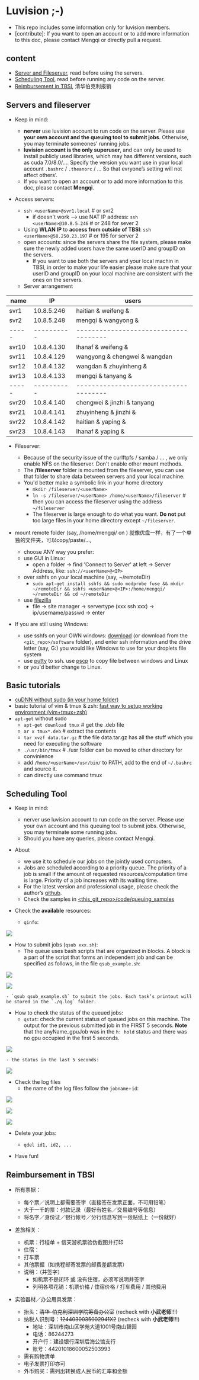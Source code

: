 # Luvision  ;-)
* This repo includes some information only for luvision members. 
* [contribute]: If you want to open an account or to add more information to this doc, please contact Mengqi or directly pull a request. 

## content
* [Server and Fileserver](#Servers-and-fileserver), read before using the servers. 
* [Scheduling Tool](#Scheduling-Tool), read before running any code on the server.  
* [Reimbursement in TBSI](#Reimbursement-in-TBSI), 清华伯克利报销

## Servers and fileserver

* Keep in mind: 
    - **nerver** use luvision account to run code on the server. Please use **your own account and the queuing tool to submit jobs**. Otherwise, you may terminate someones’ running jobs. 
    - **luvision account is the only superuser**, and can only be used to install publicly used libraries, which may has different versions, such as cuda 7.0/8.0/…. Specify the version you want use in your local account `.bashrc` / `.theanorc` / … So that evryone’s setting will not affect others’. 
    - If you want to open an account or to add more information to this doc, please contact **Mengqi**.

* Access servers: 
    - `ssh <userName>@svr1.local`  # or svr2
        * if doesn't work --> use NAT IP address: `ssh <userName>@10.8.5.246`  # or 248 for sever 2 
    - Using **WLAN IP** to **access from outside of TBSI**: `ssh <userName>@58.250.23.197` # or 195 for server 2
    - open accounts: since the servers share the file system, please make sure the newly added users have the same userID and groupID on the servers. 
        * If you want to use both the servers and your local machin in TBSI, in order to make your life easier please make sure that your userID and groupID on your local machine are consistent with the ones on the servers.
    - Server arrangement

| name  | IP         | users                                 |
| ----- | ---------- | ------------------------------------- |
| svr1  | 10.8.5.246 | haitian    & weifeng     &            |
| svr2  | 10.8.5.248 | mengqi     & wangyong    &            |
| ----- | ---------- | ------------------------------------- |
| svr10 | 10.8.4.130 | lhanaf     & weifeng     &            |
| svr11 | 10.8.4.129 | wangyong   & chengwei    & wangdan    |
| svr12 | 10.8.4.132 | wangdan    & zhuyinheng  &            |
| svr13 | 10.8.4.133 | mengqi     & tanyang     &            |
| ----- | ---------- | ------------------------------------- | 
| svr20 | 10.8.4.140 | chengwei   & jinzhi      & tanyang    |
| svr21 | 10.8.4.141 | zhuyinheng & jinzhi      &            |
| svr22 | 10.8.4.142 | haitian    & yaping      &            |
| svr23 | 10.8.4.143 | lhanaf     & yaping      &            |



* Fileserver: 
    - Because of the security issue of the curlftpfs / samba / … , we only enable NFS on the fileserver. Don't enable other mount methods. 
    - The **/fileserver** folder is mounted from the fileserver, you can use that folder to share data between servers and your local machine. 
    - You'd better make a symbolic link in your home directory 
        * `mkdir /fileserver/<userName>`
        * `ln -s /fileserver/<userName> /home/<userName>/fileserver`  # then you can access the fileserver using the address `~/fileserver`
        * The fileserver is large enough to do what you want. **Do not** put too large files in your home directory except `~/fileserver`.

* mount remote folder (say, /home/mengqi/ on <IP>) 就像优盘一样，有了一个单独的文件夹，可以copy/paste/..., 
    - choose ANY way you prefer:
    - use GUI in Linux:
        * open a folder -> find 'Connect to Server' at left -> Server Address, like: `ssh://<userName>@<IP>`
    - over sshfs on your local machine (say, ~/remoteDir)
        * `sudo apt-get install sshfs && sudo modprobe fuse && mkdir ~/remoteDir && sshfs <userName>@<IP>:/home/mengqi/ ~/remoteDir && cd ~/remoteDir`
    - use [filezilla](https://filezilla-project.org/)
        * file -> site manager -> servertype (xxx ssh xxx) -> ip/username/passwd -> enter
    

* If you are still using Windows:
    - use sshfs on your OWN windows: [download](https://win-sshfs.googlecode.com/files/win-sshfs-0.0.1.5-setup.exe) (or download from the `<git_repo>/software` folder), and enter ssh information and the drive letter (say, G:) you would like Windows to use for your droplets file system
    - use [putty](https://the.earth.li/~sgtatham/putty/latest/w64/putty.exe) to ssh. use [pscp](https://the.earth.li/~sgtatham/putty/latest/w64/psftp.exe) to copy file between windows and Linux
    - or you'd better change to Linux.

## Basic tutorials
* [cuDNN without sudo (in your home folder)](https://github.com/mjiUST/driver_cuda_cudnn#cudnn-without-sudo-in-your-home-folder-2)
* basic tutorial of vim & tmux & zsh: [fast way to setup working environment (vim+tmux+zsh)](https://github.com/mjiUST/vim_tmux_zsh)
* `apt-get` without sudo 
    - `apt-get download tmux` # get the .deb file 
    - `ar x tmux*.deb` # extract the contents 
    - `tar xvzf data.tar.gz` # the file data.tar.gz has all the stuff which you need for executing the software 
    - `./usr/bin/tmux` # ./usr folder can be moved to other directory for convinience 
    - add `/home/<userName>/usr/bin/` to PATH, add to the end of `~/.bashrc` and source it. 
    - can directly use command tmux 


## Scheduling Tool
* Keep in mind:
    - nerver use luvision account to run code on the server. Please use your own account and this queuing tool to submit jobs. Otherwise, you may terminate some running jobs.
    - Should you have any queries, please contact Mengqi.

* About
    - we use it to schedule our jobs on the jointly used computers.
    - Jobs are scheduled according to a priority queue. The priority of a job is small if the amount of requested resources/computation time is large. Priority of a job increases with its waiting time. 
    - For the latest version and professional usage, please check the author’s [github](https://github.com/alexanderrichard/queueing-tool).
    - Check the samples in [<this_git_repo>/code/queuing_samples](https://bitbucket.org/mjiUST/luvision_userguide/src/master/code/queuing_samples/)
* Check the **available** resources:
    - `qinfo`:  

![](figure/qinfo.png)

* How to submit jobs (`qsub xxx.sh`):
    - The queue uses bash scripts that are organized in blocks. A block is a part of the script that forms an independent job and can be specified as follows, in the file `qsub_example.sh`:

![](figure/qsub1.png)

![](figure/qsub2.png)

    - `qsub qsub_example.sh` to submit the jobs. Each task’s printout will be stored in the `./q.log` folder.
* How to check the status of the queued jobs:
    - `qstat`: check the current status of queued jobs on this machine. The output for the previous submitted job in the FIRST 5 seconds. **Note** that the anyName_gpuJob was in the `h: hold` status and there was no gpu occupied in the first 5 seconds. 

![](figure/qstat1.png)

    - the status in the last 5 seconds:

![](figure/qstat2.png)

* Check the log files
    - the name of the log files follow the `jobname`+`id`:

![](figure/log1.png)

![](figure/log2.png)

![](figure/log3.png)

* Delete your jobs:
    - `qdel id1, id2, ...`

* Have fun!
 
 
## Reimbursement in TBSI

* 所有票据：
    - 每个票／说明上都需要签字（直接签在发票正面，不可用铅笔）
    - 大于一千的票：付款记录（最好有姓名／交易编号等信息）
    - 将名字／身份证／银行帐号／分行信息写到一张贴纸上（一份就好）


* 差旅相关：
    - 机票：行程单 + 信天游机票验伪截图并打印
    - 住宿：
    - 打车票
    - 其他票据（如携程邮寄发票的邮费差额发票）
    - 说明：（并签字）
        * 如机票不是闭环 或 没有住宿，必须写说明并签字
        * 列明各项花销：机票价格 / 住宿价格 / 打车费用 / 其他费用


* 实验器材／办公用具发票：
    - 抬头：~~清华-伯克利深圳学院筹备办公室~~  (recheck with **小武老师**!!!)
    - 纳税人识别号：~~1244030035002941X2~~  (recheck with **小武老师**!!!)
        * 地址：深圳市南山区学苑大道1001号南山智园
        * 电话：86244273
        * 开户行：建设银行深圳后海公馆支行
        * 账号：44201018600052503993
    - 需有购物清单
    - 电子发票打印亦可
    - 外币购买：需列出转换成人民币的汇率和金额 
